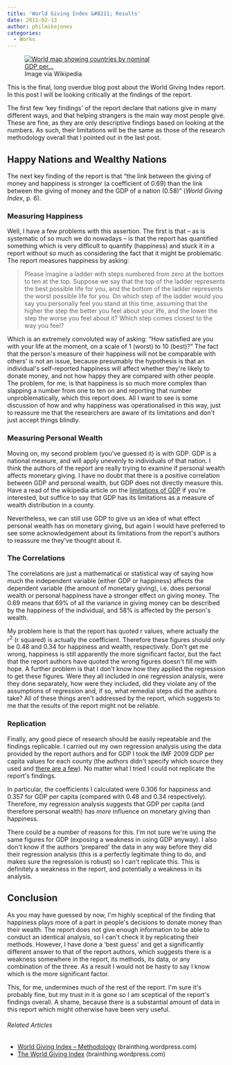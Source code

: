 ```yaml
---
title: 'World Giving Index &#8211; Results'
date: 2011-02-13
author: philmikejones
categories:
  - Works
---
```


<div class="zemanta-img">
  <figure class="thumbnail wp-caption alignright" style="width: 310px"><a href="http://commons.wikipedia.org/wiki/File:GDP_PPP_Per_Capita_IMF_2008.svg"><img title="World map showing countries by nominal GDP per..." src="https://i0.wp.com/upload.wikimedia.org/wikipedia/commons/thumb/d/d4/GDP_PPP_Per_Capita_IMF_2008.svg/300px-GDP_PPP_Per_Capita_IMF_2008.svg.png?resize=300%2C137" alt="World map showing countries by nominal GDP per..." data-recalc-dims="1" /></a><figcaption class="caption wp-caption-text">Image via Wikipedia</figcaption></figure>
</div>

This is the final, long overdue blog post about the World Giving Index report. In this post I will be looking critically at the findings of the report.


The first few &#8216;key findings' of the report declare that nations give in many different ways, and that helping strangers is the main way most people give. These are fine, as they are only descriptive findings based on looking at the numbers. As such, their limitations will be the same as those of the research methodology overall that I pointed out in the last post.

## Happy Nations and Wealthy Nations

The next key finding of the report is that &#8220;the link between the giving of money and happiness is stronger (a coefficient of 0.69) than the link between the giving of money and the GDP of a nation (0.58)&#8221; (_World Giving Index_, p. 6).

### Measuring Happiness

Well, I have a few problems with this assertion. The first is that &#8211; as is systematic of so much we do nowadays &#8211; is that the report has quantified something which is very difficult to quantify (happiness) and stuck it in a report without so much as considering the fact that it might be problematic. The report measures happiness by asking:

> Please imagine a ladder with steps numbered from zero at the bottom to ten at the top. Suppose we say that the top of the ladder represents the best possible life for you, and the bottom of the ladder represents the worst possible life for you. On which step of the ladder would you say you personally feel you stand at this time, assuming that the higher the step the better you feel about your life, and the lower the step the worse you feel about it? Which step comes closest to the way you feel?

Which is an extremely convoluted way of asking: &#8220;How satisfied are you with your life at the moment, on a scale of 1 (worst) to 10 (best)?&#8221; The fact that the person's measure of their happiness will not be comparable with others' is not an issue, because presumably the hypothesis is that an individual's self-reported happiness will affect whether they're likely to donate money, and not how happy they are compared with other people. The problem, for me, is that happiness is so much more complex than slapping a number from one to ten on and reporting that number unproblematically, which this report does. All I want to see is some discussion of how and why happiness was operationalised in this way, just to reassure me that the researchers are aware of its limitations and don't just accept things blindly.

### Measuring Personal Wealth

Moving on, my second problem (you've guessed it) is with GDP. GDP is a national measure, and will apply unevenly to individuals of that nation. I think the authors of the report are really trying to examine if personal wealth affects monetary giving. I have no doubt that there is a positive correlation between GDP and personal wealth, but GDP does not directly measure this. Have a read of the wikipedia article on the [limitations of GDP](http://en.wikipedia.org/wiki/Gdp#Limitations_of_GDP_to_judge_the_health_of_an_economy "Limitations of GDP [Wikipedia]") if you're interested, but suffice to say that GDP has its limitations as a measure of wealth distribution in a county.

Nevertheless, we can still use GDP to give us an idea of what effect personal wealth has on monetary giving, but again I would have preferred to see some acknowledgement about its limitations from the report's authors to reassure me they've thought about it.

### The Correlations

The correlations are just a mathematical or statistical way of saying how much the independent variable (either GDP or happiness) affects the dependent variable (the amount of monetary giving), i.e. does personal wealth or personal happiness have a stronger effect on giving money. The 0.69 means that 69% of all the variance in giving money can be described by the happiness of the individual, and 58% is affected by the person's wealth.

My problem here is that the report has quoted r values, where actually the r<sup>2</sup> (r squared) is actually the coefficient. Therefore these figures should only be 0.48 and 0.34 for happiness and wealth, respectively. Don't get me wrong, happiness is still apparently the more significant factor, but the fact that the report authors have quoted the wrong figures doesn't fill me with hope. A further problem is that I don't know how they applied the regression to get these figures. Were they all included in one regression analysis, were they done separately, how were they included, did they violate any of the assumptions of regression and, if so, what remedial steps did the authors take? All of these things aren't addressed by the report, which suggests to me that the results of the report might not be reliable.

### Replication

Finally, any good piece of research should be easily repeatable and the findings replicable. I carried out my own regression analysis using the data provided by the report authors and for GDP I took the IMF 2009 GDP per capita values for each county (the authors didn't specify which source they used and [there are a few](http://en.wikipedia.org/wiki/List_of_countries_by_GDP_%28nominal%29_per_capita)). No matter what I tried I could not replicate the report's findings.

In particular, the coefficients I calculated were 0.306 for happiness and 0.357 for GDP per capita (compared with 0.48 and 0.34 respectively). Therefore, my regression analysis suggests that GDP per capita (and therefore personal wealth) has _more_ influence on monetary giving than happiness.

There could be a number of reasons for this. I'm not sure we're using the same figures for GDP (exposing a weakness in using GDP anyway). I also don't know if the authors &#8216;prepared' the data in any way before they did their regression analysis (this is a perfectly legitimate thing to do, and makes sure the regression is robust) so I can't replicate this. This is definitely a weakness in the report, and potentially a weakness in its analysis.

## Conclusion

As you may have guessed by now, I'm highly sceptical of the finding that happiness plays more of a part in people's decisions to donate money than their wealth. The report does not give enough information to be able to conduct an identical analysis, so I can't check it by replicating their methods. However,  I have done a &#8216;best guess' and get a significantly different answer to that of the report authors, which suggests there is a weakness somewhere in the report, its methods, its data, or any combination of the three. As a result I would not be hasty to say I know which is the more significant factor.

This, for me, undermines much of the rest of the report. I'm sure it's probably fine, but my trust in it is gone so I am sceptical of the report's findings overall. A shame, because there is a substantial amount of data in this report which might otherwise have been very useful.

<h6 class="zemanta-related-title" style="font-size:1em;">
  Related Articles
</h6>

<ul class="zemanta-article-ul">
  <li class="zemanta-article-ul-li">
    <a href="http://brainthing.wordpress.com/2010/11/29/world-giving-index-methodology/">World Giving Index &#8211; Methodology</a> (brainthing.wordpress.com)
  </li>
  <li class="zemanta-article-ul-li">
    <a href="http://brainthing.wordpress.com/2010/10/02/the-world-giving-index/">The World Giving Index</a> (brainthing.wordpress.com)
  </li>
</ul>
